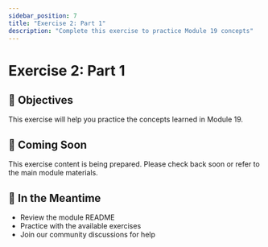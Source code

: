 ```yaml
---
sidebar_position: 7
title: "Exercise 2: Part 1"
description: "Complete this exercise to practice Module 19 concepts"
---
```


# Exercise 2: Part 1

## 🎯 Objectives

This exercise will help you practice the concepts learned in Module 19.

## 📝 Coming Soon

This exercise content is being prepared. Please check back soon or refer to the main module materials.

## 🚀 In the Meantime

- Review the module README
- Practice with the available exercises
- Join our community discussions for help
